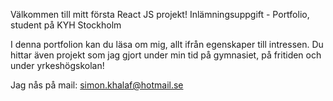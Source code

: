 Välkommen till mitt första React JS projekt!
Inlämningsuppgift - Portfolio, 
student på KYH Stockholm

I denna portfolion kan du läsa om mig, allt ifrån egenskaper till intressen. 
Du hittar även projekt som jag gjort under min tid på gymnasiet, på fritiden och under yrkeshögskolan!

Jag nås på mail: simon.khalaf@hotmail.se
